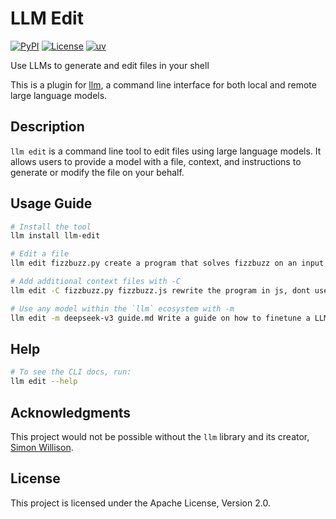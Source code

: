 # LLM Edit

[![PyPI](https://img.shields.io/pypi/v/llm-cmd.svg)](https://pypi.org/project/llm-edit/)
[![License](https://img.shields.io/badge/license-Apache%202.0-blue.svg)](https://github.com/ajac-zero/llm-edit/blob/main/LICENSE)
[![uv](https://img.shields.io/endpoint?url=https://raw.githubusercontent.com/astral-sh/uv/main/assets/badge/v0.json)](https://github.com/astral-sh/uv)

Use LLMs to generate and edit files in your shell

This is a plugin for [llm](https://github.com/simonw/llm),
a command line interface for both local and remote large language models.

## Description

`llm edit` is a command line tool to edit files using large language models.
It allows users to provide a model with a file, context, and instructions to
generate or modify the file on your behalf.

## Usage Guide

```bash
# Install the tool
llm install llm-edit

# Edit a file
llm edit fizzbuzz.py create a program that solves fizzbuzz on an input number

# Add additional context files with -C
llm edit -C fizzbuzz.py fizzbuzz.js rewrite the program in js, dont use prompt

# Use any model within the `llm` ecosystem with -m
llm edit -m deepseek-v3 guide.md Write a guide on how to finetune a LLM
```

## Help

```bash
# To see the CLI docs, run:
llm edit --help
```

## Acknowledgments

This project would not be possible without the `llm` library and its creator, [Simon Willison](https://simonwillison.net/).

## License

This project is licensed under the Apache License, Version 2.0.
